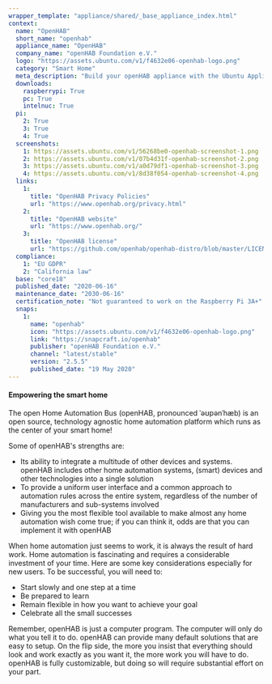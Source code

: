 ```yaml
---
wrapper_template: "appliance/shared/_base_appliance_index.html"
context:
  name: "OpenHAB"
  short_name: "openhab"
  appliance_name: "OpenHAB"
  company_name: "openHAB Foundation e.V."
  logo: "https://assets.ubuntu.com/v1/f4632e06-openhab-logo.png"
  category: "Smart Home"
  meta_description: "Build your openHAB appliance with the Ubuntu Appliance image's preinstalled snaps. openHAB puts the control of your data and your home at your finger tips. openHAB is the most flexible tool available to make almost any home automation wish come true."
  downloads:
    raspberrypi: True
    pc: True
    intelnuc: True
  pi:
    2: True
    3: True
    4: True
  screenshots:
    1: https://assets.ubuntu.com/v1/56268be0-openhab-screenshot-1.png
    2: https://assets.ubuntu.com/v1/07b4d31f-openhab-screenshot-2.png
    3: https://assets.ubuntu.com/v1/a0d79df1-openhab-screenshot-3.png
    4: https://assets.ubuntu.com/v1/8d38f054-openhab-screenshot-4.png
  links:
    1:
      title: "OpenHAB Privacy Policies"
      url: "https://www.openhab.org/privacy.html"
    2:
      title: "OpenHAB website"
      url: "https://www.openhab.org/"
    3:
      title: "OpenHAB license"
      url: "https://github.com/openhab/openhab-distro/blob/master/LICENSE"
  compliance:
    1: "EU GDPR"
    2: "California law"
  base: "core18"
  published_date: "2020-06-16"
  maintenance_date: "2030-06-16"
  certification_note: "Not guaranteed to work on the Raspberry Pi 3A+"
  snaps:
    1:
      name: "openhab"
      icon: "https://assets.ubuntu.com/v1/f4632e06-openhab-logo.png"
      link: "https://snapcraft.io/openhab"
      publisher: "openHAB Foundation e.V."
      channel: "latest/stable"
      version: "2.5.5"
      published_date: "19 May 2020"
---
```


#### Empowering the smart home

The open Home Automation Bus (openHAB, pronounced ˈəʊpənˈhæb) is an open source, technology agnostic home automation platform which runs as the center of your smart home!

Some of openHAB's strengths are:

- Its ability to integrate a multitude of other devices and systems. openHAB includes other home automation systems, (smart) devices and other technologies into a single solution
- To provide a uniform user interface and a common approach to automation rules across the entire system, regardless of the number of manufacturers and sub-systems involved
- Giving you the most flexible tool available to make almost any home automation wish come true; if you can think it, odds are that you can implement it with openHAB

When home automation just seems to work, it is always the result of hard work. Home automation is fascinating and requires a considerable investment of your time. Here are some key considerations especially for new users. To be successful, you will need to:

- Start slowly and one step at a time
- Be prepared to learn
- Remain flexible in how you want to achieve your goal
- Celebrate all the small successes

Remember, openHAB is just a computer program. The computer will only do what you tell it to do. openHAB can provide many default solutions that are easy to setup. On the flip side, the more you insist that everything should look and work exactly as you want it, the more work you will have to do. openHAB is fully customizable, but doing so will require substantial effort on your part.
